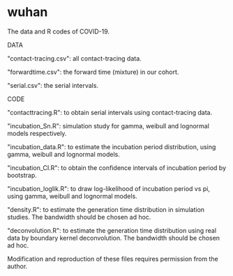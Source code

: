 # wuhan
The data and R codes of COVID-19.

DATA

"contact-tracing.csv": all contact-tracing data.

"forwardtime.csv": the forward time (mixture) in our cohort.

"serial.csv": the serial intervals.

CODE

"contacttracing.R": to obtain serial intervals using contact-tracing data.

"incubation_Sn.R": simulation study for gamma, weibull and lognormal models respectively.

"incubation_data.R": to estimate the incubation period distribution, using gamma, weibull and lognormal models.

"incubation_CI.R": to obtain the confidence intervals of incubation period by bootstrap.

"incubation_loglik.R": to draw log-likelihood of incubation period vs pi, using gamma, weibull and lognormal models.

"density.R": to estimate the generation time distribution in simulation studies. The bandwidth should be chosen ad hoc.

"deconvolution.R": to estimate the generation time distribution using real data by boundary kernel deconvolution. The bandwidth should be chosen ad hoc.


Modification and reproduction of these files requires permission from the author.
